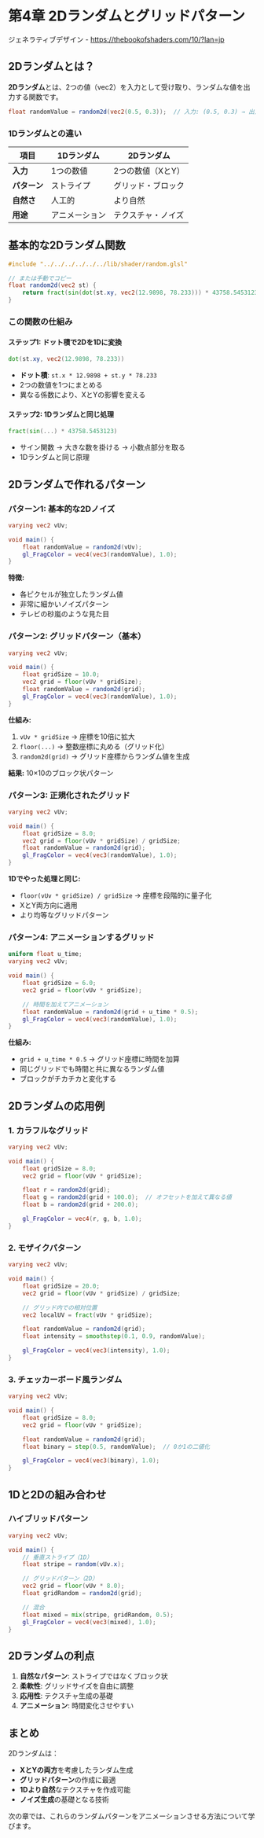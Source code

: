 # 第4章 2Dランダムとグリッドパターン

ジェネラティブデザイン - https://thebookofshaders.com/10/?lan=jp

## 2Dランダムとは？

**2Dランダム**とは、2つの値（vec2）を入力として受け取り、ランダムな値を出力する関数です。

```glsl
float randomValue = random2d(vec2(0.5, 0.3));  // 入力: (0.5, 0.3) → 出力: ランダム値
```

### 1Dランダムとの違い

| 項目 | 1Dランダム | 2Dランダム |
|------|------------|------------|
| **入力** | 1つの数値 | 2つの数値（XとY） |
| **パターン** | ストライプ | グリッド・ブロック |
| **自然さ** | 人工的 | より自然 |
| **用途** | アニメーション | テクスチャ・ノイズ |

## 基本的な2Dランダム関数

```glsl
#include "../../../../../../lib/shader/random.glsl"

// または手動でコピー
float random2d(vec2 st) {
    return fract(sin(dot(st.xy, vec2(12.9898, 78.233))) * 43758.5453123);
}
```

### この関数の仕組み

#### ステップ1: ドット積で2Dを1Dに変換
```glsl
dot(st.xy, vec2(12.9898, 78.233))
```
- **ドット積**: `st.x * 12.9898 + st.y * 78.233`
- 2つの数値を1つにまとめる
- 異なる係数により、XとYの影響を変える

#### ステップ2: 1Dランダムと同じ処理
```glsl
fract(sin(...) * 43758.5453123)
```
- サイン関数 → 大きな数を掛ける → 小数点部分を取る
- 1Dランダムと同じ原理

## 2Dランダムで作れるパターン

### パターン1: 基本的な2Dノイズ

```glsl
varying vec2 vUv;

void main() {
    float randomValue = random2d(vUv);
    gl_FragColor = vec4(vec3(randomValue), 1.0);
}
```

**特徴:**
- 各ピクセルが独立したランダム値
- 非常に細かいノイズパターン
- テレビの砂嵐のような見た目

### パターン2: グリッドパターン（基本）

```glsl
varying vec2 vUv;

void main() {
    float gridSize = 10.0;
    vec2 grid = floor(vUv * gridSize);
    float randomValue = random2d(grid);
    gl_FragColor = vec4(vec3(randomValue), 1.0);
}
```

**仕組み:**
1. `vUv * gridSize` → 座標を10倍に拡大
2. `floor(...)` → 整数座標に丸める（グリッド化）
3. `random2d(grid)` → グリッド座標からランダム値を生成

**結果:** 10×10のブロック状パターン

### パターン3: 正規化されたグリッド

```glsl
varying vec2 vUv;

void main() {
    float gridSize = 8.0;
    vec2 grid = floor(vUv * gridSize) / gridSize;
    float randomValue = random2d(grid);
    gl_FragColor = vec4(vec3(randomValue), 1.0);
}
```

**1Dでやった処理と同じ:**
- `floor(vUv * gridSize) / gridSize` → 座標を段階的に量子化
- XとY両方向に適用
- より均等なグリッドパターン

### パターン4: アニメーションするグリッド

```glsl
uniform float u_time;
varying vec2 vUv;

void main() {
    float gridSize = 6.0;
    vec2 grid = floor(vUv * gridSize);

    // 時間を加えてアニメーション
    float randomValue = random2d(grid + u_time * 0.5);
    gl_FragColor = vec4(vec3(randomValue), 1.0);
}
```

**仕組み:**
- `grid + u_time * 0.5` → グリッド座標に時間を加算
- 同じグリッドでも時間と共に異なるランダム値
- ブロックがチカチカと変化する

## 2Dランダムの応用例

### 1. カラフルなグリッド

```glsl
varying vec2 vUv;

void main() {
    float gridSize = 8.0;
    vec2 grid = floor(vUv * gridSize);

    float r = random2d(grid);
    float g = random2d(grid + 100.0);  // オフセットを加えて異なる値
    float b = random2d(grid + 200.0);

    gl_FragColor = vec4(r, g, b, 1.0);
}
```

### 2. モザイクパターン

```glsl
varying vec2 vUv;

void main() {
    float gridSize = 20.0;
    vec2 grid = floor(vUv * gridSize) / gridSize;

    // グリッド内での相対位置
    vec2 localUV = fract(vUv * gridSize);

    float randomValue = random2d(grid);
    float intensity = smoothstep(0.1, 0.9, randomValue);

    gl_FragColor = vec4(vec3(intensity), 1.0);
}
```

### 3. チェッカーボード風ランダム

```glsl
varying vec2 vUv;

void main() {
    float gridSize = 8.0;
    vec2 grid = floor(vUv * gridSize);

    float randomValue = random2d(grid);
    float binary = step(0.5, randomValue);  // 0か1の二値化

    gl_FragColor = vec4(vec3(binary), 1.0);
}
```

## 1Dと2Dの組み合わせ

### ハイブリッドパターン

```glsl
varying vec2 vUv;

void main() {
    // 垂直ストライプ（1D）
    float stripe = random(vUv.x);

    // グリッドパターン（2D）
    vec2 grid = floor(vUv * 8.0);
    float gridRandom = random2d(grid);

    // 混合
    float mixed = mix(stripe, gridRandom, 0.5);
    gl_FragColor = vec4(vec3(mixed), 1.0);
}
```

## 2Dランダムの利点

1. **自然なパターン**: ストライプではなくブロック状
2. **柔軟性**: グリッドサイズを自由に調整
3. **応用性**: テクスチャ生成の基礎
4. **アニメーション**: 時間変化させやすい

## まとめ

2Dランダムは：
- **XとYの両方**を考慮したランダム生成
- **グリッドパターン**の作成に最適
- **1Dより自然**なテクスチャを作成可能
- **ノイズ生成**の基礎となる技術

次の章では、これらのランダムパターンをアニメーションさせる方法について学びます。